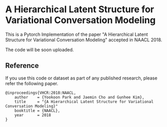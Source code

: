 # A Hierarchical Latent Structure for Variational Conversation Modeling
This is a Pytorch Implementation of the paper "A Hierarchical Latent Structure for Variational Conversation Modeling" accepted in NAACL 2018. 

The code will be soon uploaded.

## Reference

If you use this code or dataset as part of any published research, please refer the following paper.

```
@inproceedings{VHCR:2018:NAACL,
    author    = {Yookoon Park and Jaemin Cho and Gunhee Kim},
    title     = "{A Hierarchical Latent Structure for Variational Conversation Modeling}"
    booktitle = {NAACL},
    year      = 2018
}
```
